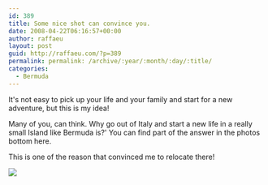 ```yaml
---
id: 389
title: Some nice shot can convince you.
date: 2008-04-22T06:16:57+00:00
author: raffaeu
layout: post
guid: http://raffaeu.com/?p=389
permalink: permalink: /archive/:year/:month/:day/:title/
categories:
  - Bermuda
---
```


It's not easy to pick up your life and your family and start for a new adventure, but this is my idea!

Many of you, can think. Why go out of Italy and start a new life in a really small Island like Bermuda is?' You can find part of the answer in the photos bottom here.

This is one of the reason that convinced me to relocate there!

![](https://farm1.static.flickr.com/55/190715605_e45f715086.jpg?v=0)